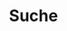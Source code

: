 ---
title: "Suche" # in any language you want
layout: "search" # is necessary
url: "/suche"
# description: "Description for Search"
summary: "Suche"
---